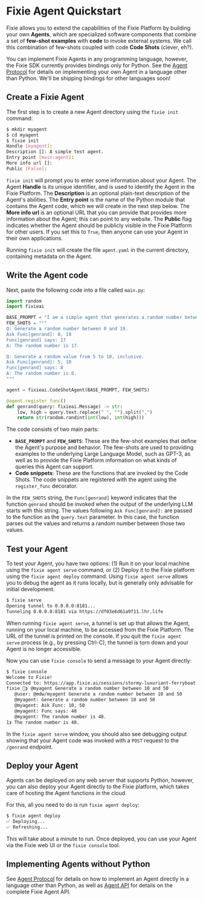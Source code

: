 # Fixie Agent Quickstart

Fixie allows you to extend the capabilities of the Fixie Platform by building your own
**Agents**, which are specialized software components that combine a set of **few-shot examples**
with **code** to invoke external systems. We call this combination of few-shots coupled with code 
**Code Shots** (clever, eh?).

You can implement Fixie Agents in any programming language, however, the Fixie SDK currently
provides bindings only for Python. See the [Agent Protocol](agent-protocol.md) for details
on implementing your own Agent in a language other than Python. We'll be shipping bindings for
other languages soon!

## Create a Fixie Agent

The first step is to create a new Agent directory using the `fixie init` command:

```bash
$ mkdir myagent
$ cd myagent
$ fixie init
Handle [myagent]: 
Description []: A simple test agent.
Entry point [main:agent]: 
More info url []: 
Public [False]: 
```

`fixie init` will prompt you to enter some information about your Agent. The Agent **Handle**
is its unique identifier, and is used to identify the Agent in the Fixie Platform. 
The **Description** is an optional plain-text description of the Agent's abilities.
The **Entry point** is the name of the Python module that contains the Agent code, which
we will create in the next step below. The **More info url** is an optional URL that
you can provide that provides more information about the Agent; this can point to any website.
The **Public** flag indicates whether the Agent should be publicly visible in the Fixie
Platform for other users. If you set this to `True`, then anyone can use your Agent in their own applications.

Running `fixie init` will create the file `agent.yaml` in the current directory, containing
metadata on the Agent.

## Write the Agent code

Next, paste the following code into a file called `main.py`:

```python
import random
import fixieai

BASE_PROMPT = "I am a simple agent that generates a random number between two given values."
FEW_SHOTS = """
Q: Generate a random number between 0 and 19.
Ask Func[genrand]: 0, 19
Func[genrand] says: 17
A: The random number is 17.

Q: Generate a random value from 5 to 10, inclusive.
Ask Func[genrand]: 5, 10
Func[genrand] says: 8
A: The random number is 8.
"""

agent = fixieai.CodeShotAgent(BASE_PROMPT, FEW_SHOTS)

@agent.register_func()
def genrand(query: fixieai.Message) -> str:
    low, high = query.text.replace(" ", "").split(",")
    return str(random.randint(int(low), int(high)))
```

The code consists of two main parts:

* **`BASE_PROMPT`** and **`FEW_SHOTS`**: These are the few-shot examples that define the Agent's
  purpose and behavior. The few-shots are used to providing examples to the underlying
  Large Language Model, such as GPT-3, as well as to provide the Fixie Platform information
  on what kinds of queries this Agent can support.
* **Code snippets**: These are the functions that are invoked by the Code Shots. The
  code snippets are registered with the agent using the `register_func` decorator.

In the `FEW_SHOTS` string, the `Func[genrand]` keyword indicates that the function
`genrand` should be invoked when the output of the underlying LLM starts with this string.
The values following `Ask Func[genrand]:` are passed to the function as the `query.text`
parameter. In this case, the function parses out the values and returns a random number
between those two values.

## Test your Agent

To test your Agent, you have two options: (1) Run it on your local machine using the
`fixie agent serve` command, or (2) Deploy it to the Fixie platform using the
`fixie agent deploy` command. Using `fixie agent serve` allows you to debug the agent as
it runs locally, but is generally only advisable for initial development. 

```bash
$ fixie serve
Opening tunnel to 0.0.0.0:8181...
Tunneling 0.0.0.0:8181 via https://df03e6d61a9f11.lhr.life
```

When running `fixie agent serve`, a tunnel is set up that allows the Agent, running on your
local machine, to be accessed from the Fixie Platform. The URL of the tunnel is printed
on the console. If you quit the `fixie agent serve` process (e.g., by pressing Ctrl-C), the
tunnel is torn down and your Agent is no longer accessible.

Now you can use `fixie console` to send a message to your Agent directly:

```bash
$ fixie console
Welcome to Fixie!
Connected to: https://app.fixie.ai/sessions/stormy-luxuriant-ferryboat
fixie 🦊❯ @myagent Generate a random number between 10 and 50
   @user: @mdw/myagent Generate a random number between 10 and 50
   @myagent: Generate a random number between 10 and 50
   @myagent: Ask Func: 10, 50
   @myagent: Func says: 48
   @myagent: The random number is 48.
1❯ The random number is 48.
```

In the `fixie agent serve` window, you should also see debugging output showing that your
Agent code was invoked with a `POST` request to the `/genrand` endpoint.

## Deploy your Agent

Agents can be deployed on any web server that supports Python, however, you can also
deploy your Agent directly to the Fixie platform, which takes care of hosting the Agent
functions in the cloud.

For this, all you need to do is run `fixie agent deploy`:

```bash
$ fixie agent deploy
✅ Deploying...
✅ Refreshing...
```

This will take about a minute to run. Once deployed, you can use your Agent via the Fixie web UI
or the `fixie console` tool.

## Implementing Agents without Python

See [Agent Protocol](agent-protocol.md) for details on how to implement an Agent directly
in a language other than Python, as well as [Agent API](agents.md) for details on the
complete Fixie Agent API.
